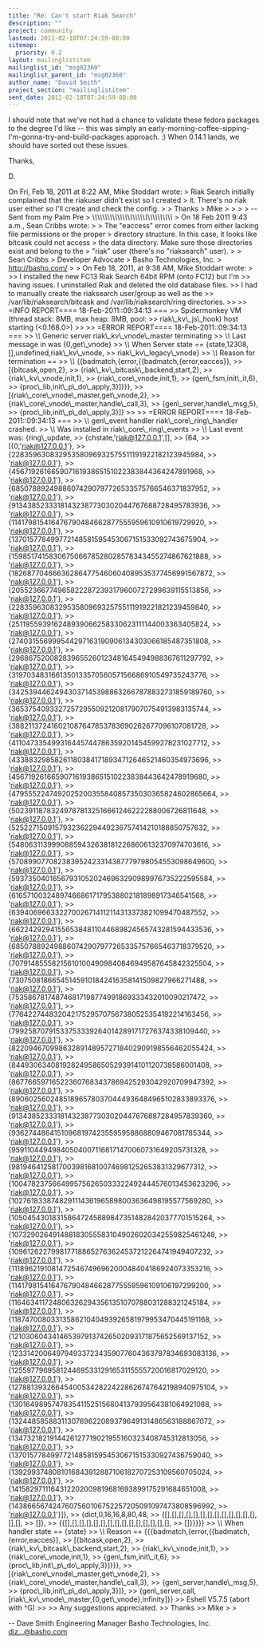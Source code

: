 ```yaml
---
title: "Re: Can't start Riak Search"
description: ""
project: community
lastmod: 2011-02-18T07:24:59-08:00
sitemap:
  priority: 0.2
layout: mailinglistitem
mailinglist_id: "msg02369"
mailinglist_parent_id: "msg02368"
author_name: "David Smith"
project_section: "mailinglistitem"
sent_date: 2011-02-18T07:24:59-08:00
---
```



I should note that we've not had a chance to validate these fedora
packages to the degree I'd like -- this was simply an
early-morning-coffee-sipping-I'm-gonna-try-and-build-packages
approach. :) When 0.14.1 lands, we should have sorted out these
issues.

Thanks,

D.

On Fri, Feb 18, 2011 at 8:22 AM, Mike Stoddart  wrote:
&gt; Riak Search initially complained that the riakuser didn't exist so I created
&gt; it. There's no riak user either so I'll create and check the config.
&gt;
&gt; Thanks
&gt; Mike
&gt;
&gt;
&gt;
&gt; -- Sent from my Palm Pre
&gt; \\_\\_\\_\\_\\_\\_\\_\\_\\_\\_\\_\\_\\_\\_\\_\\_\\_\\_\\_\\_\\_\\_\\_\\_\\_\\_\\_\\_\\_\\_\\_\\_
&gt; On 18 Feb 2011 9:43 a.m., Sean Cribbs  wrote:
&gt;
&gt; The "eaccess" error comes from either lacking file permissions or the proper
&gt; directory structure. In this case, it looks like bitcask could not access
&gt; the data directory. Make sure those directories exist and belong to the
&gt; "riak" user (there's no "riaksearch" user).
&gt;
&gt; Sean Cribbs 
&gt; Developer Advocate
&gt; Basho Technologies, Inc.
&gt; http://basho.com/
&gt;
&gt; On Feb 18, 2011, at 9:38 AM, Mike Stoddart wrote:
&gt;
&gt;&gt; I installed the new FC13 Riak Search 64bit RPM (onto FC12) but I'm
&gt;&gt; having issues. I uninstalled Riak and deleted the old database files.
&gt;&gt; I had to manually create the riaksearch user/group as well as the
&gt;&gt; /var/lib/riaksearch/bitcask and /var/lib/riaksearch/ring directories.
&gt;&gt;
&gt;&gt; =INFO REPORT==== 18-Feb-2011::09:34:13 ===
&gt;&gt; Spidermonkey VM (thread stack: 8MB, max heap: 8MB, pool:
&gt;&gt; riak\\_kv\\_js\\_hook) host starting (&lt;0.168.0&gt;)
&gt;&gt;
&gt;&gt; =ERROR REPORT==== 18-Feb-2011::09:34:13 ===
&gt;&gt; \\*\\* Generic server riak\\_kv\\_vnode\\_master terminating
&gt;&gt; \\*\\* Last message in was {0,get\\_vnode}
&gt;&gt; \\*\\* When Server state == {state,12308,[],undefined,riak\\_kv\\_vnode,
&gt;&gt; riak\\_kv\\_legacy\\_vnode}
&gt;&gt; \\*\\* Reason for termination ==
&gt;&gt; \\*\\* {{badmatch,{error,{{badmatch,{error,eacces}},
&gt;&gt; [{bitcask,open,2},
&gt;&gt; {riak\\_kv\\_bitcask\\_backend,start,2},
&gt;&gt; {riak\\_kv\\_vnode,init,1},
&gt;&gt; {riak\\_core\\_vnode,init,1},
&gt;&gt; {gen\\_fsm,init\\_it,6},
&gt;&gt; {proc\\_lib,init\\_p\\_do\\_apply,3}]}}},
&gt;&gt; [{riak\\_core\\_vnode\\_master,get\\_vnode,2},
&gt;&gt; {riak\\_core\\_vnode\\_master,handle\\_call,3},
&gt;&gt; {gen\\_server,handle\\_msg,5},
&gt;&gt; {proc\\_lib,init\\_p\\_do\\_apply,3}]}
&gt;&gt;
&gt;&gt; =ERROR REPORT==== 18-Feb-2011::09:34:13 ===
&gt;&gt; \\*\\* gen\\_event handler riak\\_core\\_ring\\_handler crashed.
&gt;&gt; \\*\\* Was installed in riak\\_core\\_ring\\_events
&gt;&gt; \\*\\* Last event was: {ring\\_update,
&gt;&gt; {chstate,'riak@127.0.0.1',[],
&gt;&gt; {64,
&gt;&gt; [{0,'riak@127.0.0.1'},
&gt;&gt; {22835963083295358096932575511191922182123945984,
&gt;&gt; 'riak@127.0.0.1'},
&gt;&gt; {45671926166590716193865151022383844364247891968,
&gt;&gt; 'riak@127.0.0.1'},
&gt;&gt; {68507889249886074290797726533575766546371837952,
&gt;&gt; 'riak@127.0.0.1'},
&gt;&gt; {91343852333181432387730302044767688728495783936,
&gt;&gt; 'riak@127.0.0.1'},
&gt;&gt; {114179815416476790484662877555959610910619729920,
&gt;&gt; 'riak@127.0.0.1'},
&gt;&gt; {137015778499772148581595453067151533092743675904,
&gt;&gt; 'riak@127.0.0.1'},
&gt;&gt; {159851741583067506678528028578343455274867621888,
&gt;&gt; 'riak@127.0.0.1'},
&gt;&gt; {182687704666362864775460604089535377456991567872,
&gt;&gt; 'riak@127.0.0.1'},
&gt;&gt; {205523667749658222872393179600727299639115513856,
&gt;&gt; 'riak@127.0.0.1'},
&gt;&gt; {228359630832953580969325755111919221821239459840,
&gt;&gt; 'riak@127.0.0.1'},
&gt;&gt; {251195593916248939066258330623111144003363405824,
&gt;&gt; 'riak@127.0.0.1'},
&gt;&gt; {274031556999544297163190906134303066185487351808,
&gt;&gt; 'riak@127.0.0.1'},
&gt;&gt; {296867520082839655260123481645494988367611297792,
&gt;&gt; 'riak@127.0.0.1'},
&gt;&gt; {319703483166135013357056057156686910549735243776,
&gt;&gt; 'riak@127.0.0.1'},
&gt;&gt; {342539446249430371453988632667878832731859189760,
&gt;&gt; 'riak@127.0.0.1'},
&gt;&gt; {365375409332725729550921208179070754913983135744,
&gt;&gt; 'riak@127.0.0.1'},
&gt;&gt; {388211372416021087647853783690262677096107081728,
&gt;&gt; 'riak@127.0.0.1'},
&gt;&gt; {411047335499316445744786359201454599278231027712,
&gt;&gt; 'riak@127.0.0.1'},
&gt;&gt; {433883298582611803841718934712646521460354973696,
&gt;&gt; 'riak@127.0.0.1'},
&gt;&gt; {456719261665907161938651510223838443642478919680,
&gt;&gt; 'riak@127.0.0.1'},
&gt;&gt; {479555224749202520035584085735030365824602865664,
&gt;&gt; 'riak@127.0.0.1'},
&gt;&gt; {502391187832497878132516661246222288006726811648,
&gt;&gt; 'riak@127.0.0.1'},
&gt;&gt; {525227150915793236229449236757414210188850757632,
&gt;&gt; 'riak@127.0.0.1'},
&gt;&gt; {548063113999088594326381812268606132370974703616,
&gt;&gt; 'riak@127.0.0.1'},
&gt;&gt; {570899077082383952423314387779798054553098649600,
&gt;&gt; 'riak@127.0.0.1'},
&gt;&gt; {593735040165679310520246963290989976735222595584,
&gt;&gt; 'riak@127.0.0.1'},
&gt;&gt; {616571003248974668617179538802181898917346541568,
&gt;&gt; 'riak@127.0.0.1'},
&gt;&gt; {639406966332270026714112114313373821099470487552,
&gt;&gt; 'riak@127.0.0.1'},
&gt;&gt; {662242929415565384811044689824565743281594433536,
&gt;&gt; 'riak@127.0.0.1'},
&gt;&gt; {685078892498860742907977265335757665463718379520,
&gt;&gt; 'riak@127.0.0.1'},
&gt;&gt; {707914855582156101004909840846949587645842325504,
&gt;&gt; 'riak@127.0.0.1'},
&gt;&gt; {730750818665451459101842416358141509827966271488,
&gt;&gt; 'riak@127.0.0.1'},
&gt;&gt; {753586781748746817198774991869333432010090217472,
&gt;&gt; 'riak@127.0.0.1'},
&gt;&gt; {776422744832042175295707567380525354192214163456,
&gt;&gt; 'riak@127.0.0.1'},
&gt;&gt; {799258707915337533392640142891717276374338109440,
&gt;&gt; 'riak@127.0.0.1'},
&gt;&gt; {822094670998632891489572718402909198556462055424,
&gt;&gt; 'riak@127.0.0.1'},
&gt;&gt; {844930634081928249586505293914101120738586001408,
&gt;&gt; 'riak@127.0.0.1'},
&gt;&gt; {867766597165223607683437869425293042920709947392,
&gt;&gt; 'riak@127.0.0.1'},
&gt;&gt; {890602560248518965780370444936484965102833893376,
&gt;&gt; 'riak@127.0.0.1'},
&gt;&gt; {913438523331814323877303020447676887284957839360,
&gt;&gt; 'riak@127.0.0.1'},
&gt;&gt; {936274486415109681974235595958868809467081785344,
&gt;&gt; 'riak@127.0.0.1'},
&gt;&gt; {959110449498405040071168171470060731649205731328,
&gt;&gt; 'riak@127.0.0.1'},
&gt;&gt; {981946412581700398168100746981252653831329677312,
&gt;&gt; 'riak@127.0.0.1'},
&gt;&gt; {1004782375664995756265033322492444576013453623296,
&gt;&gt; 'riak@127.0.0.1'},
&gt;&gt; {1027618338748291114361965898003636498195577569280,
&gt;&gt; 'riak@127.0.0.1'},
&gt;&gt; {1050454301831586472458898473514828420377701515264,
&gt;&gt; 'riak@127.0.0.1'},
&gt;&gt; {1073290264914881830555831049026020342559825461248,
&gt;&gt; 'riak@127.0.0.1'},
&gt;&gt; {1096126227998177188652763624537212264741949407232,
&gt;&gt; 'riak@127.0.0.1'},
&gt;&gt; {1118962191081472546749696200048404186924073353216,
&gt;&gt; 'riak@127.0.0.1'},
&gt;&gt; {1141798154164767904846628775559596109106197299200,
&gt;&gt; 'riak@127.0.0.1'},
&gt;&gt; {1164634117248063262943561351070788031288321245184,
&gt;&gt; 'riak@127.0.0.1'},
&gt;&gt; {1187470080331358621040493926581979953470445191168,
&gt;&gt; 'riak@127.0.0.1'},
&gt;&gt; {1210306043414653979137426502093171875652569137152,
&gt;&gt; 'riak@127.0.0.1'},
&gt;&gt; {1233142006497949337234359077604363797834693083136,
&gt;&gt; 'riak@127.0.0.1'},
&gt;&gt; {1255977969581244695331291653115555720016817029120,
&gt;&gt; 'riak@127.0.0.1'},
&gt;&gt; {1278813932664540053428224228626747642198940975104,
&gt;&gt; 'riak@127.0.0.1'},
&gt;&gt; {1301649895747835411525156804137939564381064921088,
&gt;&gt; 'riak@127.0.0.1'},
&gt;&gt; {1324485858831130769622089379649131486563188867072,
&gt;&gt; 'riak@127.0.0.1'},
&gt;&gt; {1347321821914426127719021955160323408745312813056,
&gt;&gt; 'riak@127.0.0.1'},
&gt;&gt; {1370157784997721485815954530671515330927436759040,
&gt;&gt; 'riak@127.0.0.1'},
&gt;&gt; {1392993748081016843912887106182707253109560705024,
&gt;&gt; 'riak@127.0.0.1'},
&gt;&gt; {1415829711164312202009819681693899175291684651008,
&gt;&gt; 'riak@127.0.0.1'},
&gt;&gt; {1438665674247607560106752257205091097473808596992,
&gt;&gt; 'riak@127.0.0.1'}]},
&gt;&gt; {dict,0,16,16,8,80,48,
&gt;&gt; {[],[],[],[],[],[],[],[],[],[],[],[],[],[],[],
&gt;&gt; []},
&gt;&gt; {{[],[],[],[],[],[],[],[],[],[],[],[],[],[],[],
&gt;&gt; []}}}}}
&gt;&gt; \\*\\* When handler state == {state}
&gt;&gt; \\*\\* Reason == {{{badmatch,{error,{{badmatch,{error,eacces}},
&gt;&gt; [{bitcask,open,2},
&gt;&gt; {riak\\_kv\\_bitcask\\_backend,start,2},
&gt;&gt; {riak\\_kv\\_vnode,init,1},
&gt;&gt; {riak\\_core\\_vnode,init,1},
&gt;&gt; {gen\\_fsm,init\\_it,6},
&gt;&gt; {proc\\_lib,init\\_p\\_do\\_apply,3}]}}},
&gt;&gt; [{riak\\_core\\_vnode\\_master,get\\_vnode,2},
&gt;&gt; {riak\\_core\\_vnode\\_master,handle\\_call,3},
&gt;&gt; {gen\\_server,handle\\_msg,5},
&gt;&gt; {proc\\_lib,init\\_p\\_do\\_apply,3}]},
&gt;&gt; {gen\\_server,call,[riak\\_kv\\_vnode\\_master,{0,get\\_vnode},infinity]}}
&gt;&gt; Eshell V5.7.5 (abort with ^G)
&gt;&gt;
&gt;&gt; Any suggestions appreciated.
&gt;&gt; Thanks
&gt;&gt; Mike
&gt;
&gt;


-- 
Dave Smith
Engineering Manager
Basho Technologies, Inc.
diz...@basho.com

